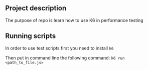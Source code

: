 ## Project description
The purpose of repo is learn how to use K6 in performance testing

## Running scripts
In order to use test scripts first you need to install `k6`

Then put in command line the following command:
`k6 run <path_to_file.js>`